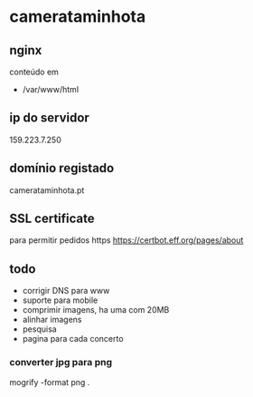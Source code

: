 # camerataminhota


## nginx
conteúdo em 
 - /var/www/html

## ip do servidor
159.223.7.250

## domínio registado
camerataminhota.pt

## SSL certificate
para permitir pedidos https
https://certbot.eff.org/pages/about

## todo
* corrigir DNS para www
* suporte para mobile
* comprimir imagens, ha uma com 20MB
* alinhar imagens
* pesquisa
* pagina para cada concerto

### converter jpg para png
mogrify -format png *.*
